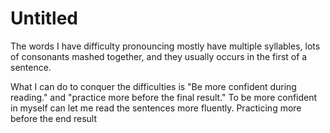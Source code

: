 # Untitled
The words I have difficulty pronouncing mostly have multiple syllables, lots of consonants mashed together, and they usually occurs in the first of a sentence.

What I can do to conquer the difficulties is "Be more confident during reading." and "practice more before the final result." To be more confident in myself can let me read the sentences more fluently. Practicing more before the end result 

